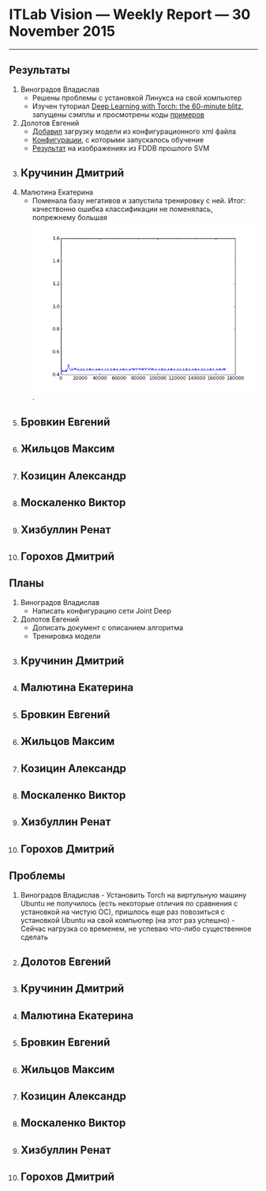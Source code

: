 # ITLab Vision — Weekly Report — 30 November 2015

----------------

## Результаты

  1. Виноградов Владислав
     - Решены проблемы с установкой Линукса на свой компьютер
     - Изучен туториал [Deep Learning with Torch: the 60-minute blitz](https://github.com/soumith/cvpr2015/blob/master/Deep%20Learning%20with%20Torch.ipynb), запущены сэмплы и просмотрены коды [примеров](https://github.com/torch/tutorials)
  1. Долотов Евгений
     - [Добавил](https://github.com/DolotovEvgeniy/face-detection-model/tree/master/deep_pyramid) загрузку модели из конфигурационного xml файла
     - [Конфигурации](https://drive.google.com/file/d/0B6q4BSmVJim6QUR3MWJpYnZmckU/view?usp=sharing), с которыми запускалось обучение
     - [Результат](https://drive.google.com/folderview?id=0B6q4BSmVJim6VTN5TTNhdWJlZkk&usp=sharing) на изображениях из FDDB прошлого SVM
  1. Кручинин Дмитрий
     -
  1. Малютина Екатерина
     - Поменала базу негативов и запустила тренировку с ней. Итог: качествонно ошибка классификации не поменялась, попрежнему большая ![test_loss_negative=background_positive](test_loss_negative=background_positive.png).
  1. Бровкин Евгений
     -
  1. Жильцов Максим
     -
  1. Козицин Александр
     -
  1. Москаленко Виктор
     -
  1. Хизбуллин Ренат
     -
  1. Горохов Дмитрий
     -

## Планы

  1. Виноградов Владислав
     - Написать конфигурацию сети Joint Deep
  1. Долотов Евгений
     - Дописать документ с описанием алгоритма
     - Тренировка модели
  1. Кручинин Дмитрий
     -
  1. Малютина Екатерина
     -
  1. Бровкин Евгений
     -
  1. Жильцов Максим
     -
  1. Козицин Александр
     -
  1. Москаленко Виктор
     -
  1. Хизбуллин Ренат
     -
  1. Горохов Дмитрий
     -

## Проблемы
   1. Виноградов Владислав
     - Установить Torch на виртульную машину Ubuntu не получилось (есть некоторые отличия по сравнения с установкой на чистую ОС), пришлось еще раз повозиться с установкой Ubuntu на свой компьютер (на этот раз успешно)
     - Сейчас нагрузка со временем, не успеваю что-либо существенное сделать
  1. Долотов Евгений
     -
  1. Кручинин Дмитрий
     -
  1. Малютина Екатерина
     - 
  1. Бровкин Евгений
     -
  1. Жильцов Максим
     -
  1. Козицин Александр
     -
  1. Москаленко Виктор
     -
  1. Хизбуллин Ренат
     -
  1. Горохов Дмитрий
     -
